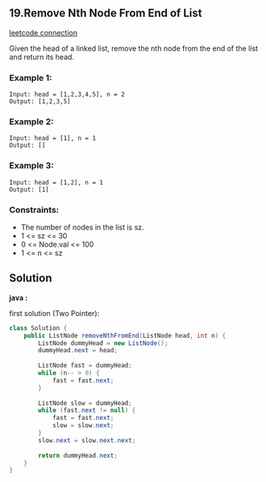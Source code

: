 ## 19.Remove Nth Node From End of List

[leetcode connection](https://leetcode.com/problems/remove-nth-node-from-end-of-list/)

Given the head of a linked list, remove the nth node from the end of the list and return its head.

### Example 1:
```
Input: head = [1,2,3,4,5], n = 2
Output: [1,2,3,5]
```

### Example 2:
```
Input: head = [1], n = 1
Output: []
```

### Example 3:
```
Input: head = [1,2], n = 1
Output: [1]
```
 

### Constraints:

* The number of nodes in the list is sz.
* 1 <= sz <= 30
* 0 <= Node.val <= 100
* 1 <= n <= sz

## Solution

**java :**

first solution (Two Pointer):
```java
class Solution {
    public ListNode removeNthFromEnd(ListNode head, int n) {
        ListNode dummyHead = new ListNode();
        dummyHead.next = head;
        
        ListNode fast = dummyHead;
        while (n-- > 0) {
            fast = fast.next;
        }
        
        ListNode slow = dummyHead;
        while (fast.next != null) {
            fast = fast.next;
            slow = slow.next;
        }
        slow.next = slow.next.next;
        
        return dummyHead.next;
    }
}
```